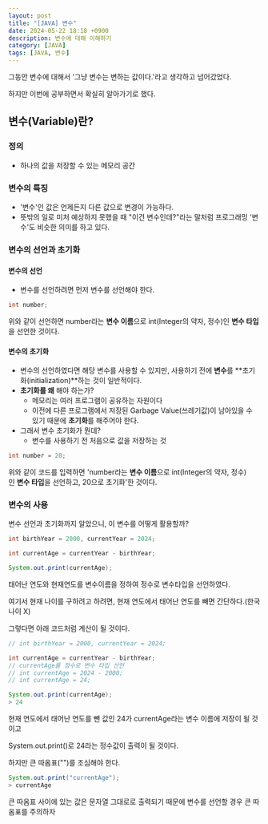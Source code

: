 ```yaml
---
layout: post
title: "[JAVA] 변수"
date: 2024-05-22 18:18 +0900
description: 변수에 대해 이해하기
category: [JAVA]
tags: [JAVA, 변수]
---
```


그동안 변수에 대해서 '그냥 변수는 변하는 값이다.'라고 생각하고 넘어갔었다.

하지만 이번에 공부하면서 확실히 알아가기로 했다.

## 변수(Variable)란?

### 정의

- 하나의 값을 저장할 수 있는 메모리 공간

### 변수의 특징

- '변수'인 값은 언제든지 다른 값으로 변경이 가능하다.
- 뜻밖의 일로 미처 예상하지 못했을 때 "이건 변수인데?"라는 말처럼 프로그래밍 '변수'도 비슷한 의미를 하고 있다.

### 변수의 선언과 초기화

#### 변수의 선언

- 변수를 선언하려면 먼저 변수를 선언해야 한다.

```java
int number;
```

위와 같이 선언하면 number라는 **변수 이름**으로 int(Integer의 약자, 정수)인 **변수 타입**을 선언한 것이다.

#### 변수의 초기화

- 변수의 선언하였다면 해당 변수를 사용할 수 있지만, 사용하기 전에 **변수**를 **초기화(initialization)**하는 것이 일반적이다.
- **초기화를 왜** 해야 하는가?
  - 메모리는 여러 프로그램이 공유하는 자원이다
  - 이전에 다른 프로그램에서 저장된 Garbage Value(쓰레기값)이 남아있을 수 있기 때문에 **초기화**를 해주어야 한다.
- 그래서 변수 초기화가 뭔데?
  - 변수를 사용하기 전 처음으로 값을 저장하는 것

```java
int number = 20;
```

위와 같이 코드를 입력하면 'number라는 **변수 이름**으로 int(Integer의 약자, 정수)인 **변수 타입**을 선언하고, 20으로 초기화'한 것이다.

### 변수의 사용

변수 선언과 초기화까지 알았으니, 이 변수를 어떻게 활용할까?

```java
int birthYear = 2000, currentYear = 2024;

int currentAge = currentYear - birthYear;

System.out.print(currentAge);
```

태어난 연도와 현재연도를 변수이름을 정하여 정수로 변수타입을 선언하였다.

여기서 현재 나이를 구하려고 하려면, 현재 연도에서 태어난 연도를 빼면 간단하다.(한국 나이 X)

그렇다면 아래 코드처럼 계산이 될 것이다.

```java
// int birthYear = 2000, currentYear = 2024;

int currentAge = currentYear - birthYear;
// currentAge를 정수로 변수 타입 선언
// int currentAge = 2024 - 2000;
// int currentAge = 24;

System.out.print(currentAge);
> 24
```

현재 연도에서 태어난 연도를 뺀 값인 24가 currentAge라는 변수 이름에 저장이 될 것이고

System.out.print()로 24라는 정수값이 출력이 될 것이다.

하지만 큰 따옴표("")를 조심해야 한다.

```java
System.out.print("currentAge");
> currentAge
```

큰 따옴표 사이에 있는 값은 문자열 그대로로 출력되기 때문에 변수를 선언할 경우 큰 따옴표를 주의하자
